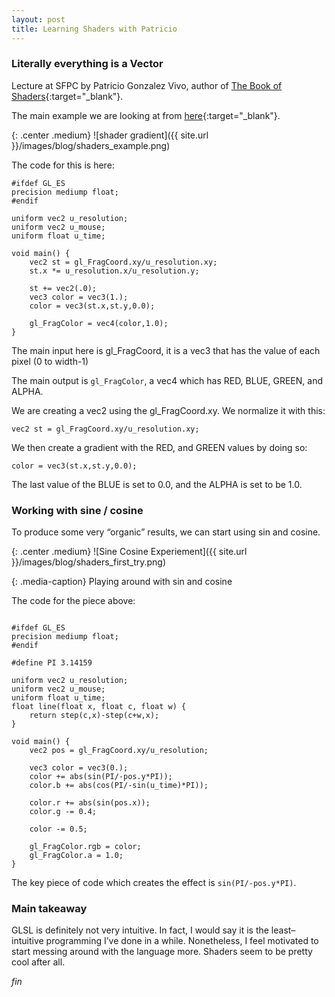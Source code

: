 ```yaml
---
layout: post
title: Learning Shaders with Patricio
---
```


### Literally everything is a Vector

Lecture at SFPC by Patricio Gonzalez Vivo, author of [The Book of Shaders](https://thebookofshaders.com/){:target="_blank"}.

The main example we are looking at from [here](http://editor.thebookofshaders.com/){:target="_blank"}.

{: .center .medium}
![shader gradient]({{ site.url }}/images/blog/shaders_example.png)

The code for this is here:

```
#ifdef GL_ES
precision mediump float;
#endif

uniform vec2 u_resolution;
uniform vec2 u_mouse;
uniform float u_time;

void main() {
    vec2 st = gl_FragCoord.xy/u_resolution.xy;
    st.x *= u_resolution.x/u_resolution.y;

    st += vec2(.0);
    vec3 color = vec3(1.);
    color = vec3(st.x,st.y,0.0);

    gl_FragColor = vec4(color,1.0);
}
```

The main input here is gl_FragCoord, it is a vec3 that has the value of each pixel (0 to width-1)

The main output is `gl_FragColor`, a vec4 which has RED, BLUE, GREEN, and ALPHA.

We are creating a vec2 using the gl_FragCoord.xy. We normalize it with this:
```
vec2 st = gl_FragCoord.xy/u_resolution.xy;
```

We then create a gradient with the RED, and GREEN values by doing so:
```
color = vec3(st.x,st.y,0.0);
```

The last value of the BLUE is set to 0.0, and the ALPHA is set to be 1.0.

### Working with sine / cosine

To produce some very “organic” results, we can start using sin and cosine.


{: .center .medium}
![Sine Cosine Experiement]({{ site.url }}/images/blog/shaders_first_try.png)

{: .media-caption}
Playing around with sin and cosine

The code for the piece above:

```

#ifdef GL_ES
precision mediump float;
#endif

#define PI 3.14159

uniform vec2 u_resolution;
uniform vec2 u_mouse;
uniform float u_time;
float line(float x, float c, float w) {
    return step(c,x)-step(c+w,x);
}

void main() {
    vec2 pos = gl_FragCoord.xy/u_resolution;

    vec3 color = vec3(0.);
    color += abs(sin(PI/-pos.y*PI));
    color.b += abs(cos(PI/-sin(u_time)*PI));

    color.r += abs(sin(pos.x));
    color.g -= 0.4;

    color -= 0.5;

    gl_FragColor.rgb = color;
    gl_FragColor.a = 1.0;
}
```

The key piece of code which creates the effect is `sin(PI/-pos.y*PI)`.

### Main takeaway

GLSL is definitely not very intuitive. In fact, I would say it is the least–intuitive programming I’ve done in a while. Nonetheless, I feel motivated to start messing around with the language more. Shaders seem to be pretty cool after all.

_fin_
